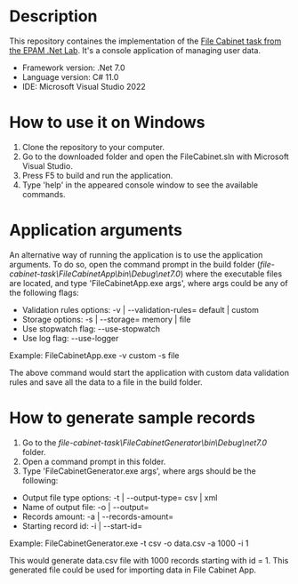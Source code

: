 # Description
This repository containes the implementation of the [File Cabinet task from the EPAM .Net Lab](https://github.com/epam-dotnet-lab/file-cabinet-task).
It's a console application of managing user data.

- Framework version: .Net 7.0
- Language version: C# 11.0
- IDE: Microsoft Visual Studio 2022

# How to use it on Windows
1) Clone the repository to your computer.
2) Go to the downloaded folder and open the FileCabinet.sln with Microsoft Visual Studio.
3) Press F5 to build and run the application.
4) Type 'help' in the appeared console window to see the available commands.

# Application arguments
An alternative way of running the application is to use the application arguments.
To do so, open the command prompt in the build folder (*file-cabinet-task\FileCabinetApp\bin\Debug\net7.0*) where the executable files are located, and type 'FileCabinetApp.exe args', where args could be any of the following flags:
- Validation rules options: -v | --validation-rules= default | custom
- Storage options: -s | --storage= memory | file
- Use stopwatch flag: --use-stopwatch
- Use log flag: --use-logger

Example: FileCabinetApp.exe -v custom -s file

The above command would start the application with custom data validation rules and save all the data to a file in the build folder.

# How to generate sample records
1) Go to the *file-cabinet-task\FileCabinetGenerator\bin\Debug\net7.0* folder.
2) Open a command prompt in this folder.
3) Type 'FileCabinetGenerator.exe args', where args should be the following:
- Output file type options: -t | --output-type= csv | xml
- Name of output file: -o | --output=
- Records amount: -a | --records-amount=
- Starting record id: -i | --start-id=

Example: FileCabinetGenerator.exe -t csv -o data.csv -a 1000 -i 1

This would generate data.csv file with 1000 records starting with id = 1. This generated file could be used for importing data in File Cabinet App.
